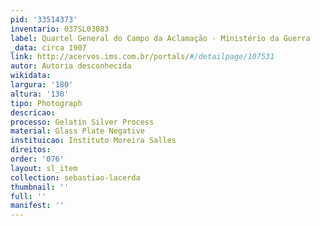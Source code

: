 ```yaml
---
pid: '33514373'
inventario: 037SL03083
label: Quartel General do Campo da Aclamação - Ministério da Guerra
_data: circa 1907
link: http://acervos.ims.com.br/portals/#/detailpage/107531
autor: Autoria desconhecida
wikidata: 
largura: '180'
altura: '130'
tipo: Photograph
descricao: 
processo: Gelatin Silver Process
material: Glass Plate Negative
instituicao: Instituto Moreira Salles
direitos: 
order: '076'
layout: sl_item
collection: sebastiao-lacerda
thumbnail: ''
full: ''
manifest: ''
---
```

